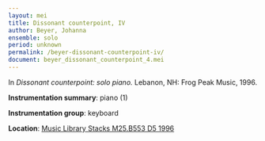 ```yaml
---
layout: mei
title: Dissonant counterpoint, IV
author: Beyer, Johanna
ensemble: solo
period: unknown
permalink: /beyer-dissonant-counterpoint-iv/
document: beyer_dissonant_counterpoint_4.mei
---
```


In *Dissonant counterpoint: solo piano.* Lebanon, NH: Frog Peak Music, 1996.

**Instrumentation summary**: piano (1)

**Instrumentation group**: keyboard

**Location**: <a href="https://tufts.primo.exlibrisgroup.com/permalink/01TUN_INST/1kc9gia/alma991009589829703851" target="_blank">Music Library Stacks M25.B553 D5 1996</a>
